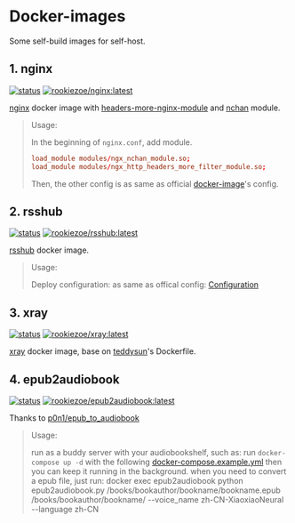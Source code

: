 # Docker-images

Some self-build images for self-host.

## 1. nginx

[![status](https://img.shields.io/github/actions/workflow/status/RookieZoe/docker-images/nginx-alpine.yml?label=nginx&logo=github&logoColor=959da5)](https://github.com/RookieZoe/docker-images/actions/workflows/nginx-alpine.yml)
[![rookiezoe/nginx:latest](https://img.shields.io/docker/v/rookiezoe/nginx?color=086dd7&label=rookiezoe%2Fnginx%3Alatest&logo=docker&logoColor=fff)](https://hub.docker.com/r/rookiezoe/nginx/tags?page=1&ordering=last_updated)

[nginx](https://nginx.org/download) docker image with [headers-more-nginx-module](https://github.com/openresty/headers-more-nginx-module/releases) and [nchan](https://github.com/slact/nchan/releases) module.

> Usage:
>
> In the beginning of `nginx.conf`, add module.
>
> ```nginx.conf
> load_module modules/ngx_nchan_module.so;
> load_module modules/ngx_http_headers_more_filter_module.so;
> ```
>
> Then, the other config is as same as official [docker-image](https://hub.docker.com/_/nginx)'s config.

## 2. rsshub

[![status](https://img.shields.io/github/actions/workflow/status/RookieZoe/docker-images/rsshub-alpine.yml?label=rsshub&logo=github&logoColor=959da5)](https://github.com/RookieZoe/docker-images/actions/workflows/rsshub-alpine.yml)
[![rookiezoe/rsshub:latest](https://img.shields.io/docker/v/rookiezoe/rsshub?color=086dd7&label=rookiezoe%2Frsshub%3Alatest&logo=docker&logoColor=fff)](https://hub.docker.com/r/rookiezoe/rsshub/tags?page=1&ordering=last_updated)

[rsshub](https://github.com/DIYgod/RSSHub) docker image.

> Usage:
>
> Deploy configuration: as same as offical config: [Configuration](https://docs.rsshub.app/en/install/#configuration-3)

## 3. xray

[![status](https://img.shields.io/github/actions/workflow/status/RookieZoe/docker-images/xray-alpine.yml?label=xray&logo=github&logoColor=959da5)](https://github.com/RookieZoe/docker-images/actions/workflows/xray-alpine.yml)
[![rookiezoe/xray:latest](https://img.shields.io/docker/v/rookiezoe/xray?color=086dd7&label=rookiezoe%2Fxray%3Alatest&logo=docker&logoColor=fff)](https://hub.docker.com/r/rookiezoe/xray/tags?page=1&ordering=last_updated)

[xray](https://github.com/XTLS/Xray-core) docker image, base on [teddysun](https://github.com/teddysun)'s Dockerfile.

## 4. epub2audiobook

[![status](https://img.shields.io/github/actions/workflow/status/RookieZoe/docker-images/epub2audiobook.yml?label=epub2audiobook&logo=github&logoColor=959da5)](https://github.com/RookieZoe/docker-images/actions/workflows/epub2audiobook.yml)
[![rookiezoe/epub2audiobook:latest](https://img.shields.io/docker/v/rookiezoe/epub2audiobook?color=086dd7&label=rookiezoe%2Fepub2audiobook%3Alatest&logo=docker&logoColor=fff)](https://hub.docker.com/r/rookiezoe/epub2audiobook/tags?page=1&ordering=last_updated)

Thanks to [p0n1/epub_to_audiobook](https://github.com/p0n1/epub_to_audiobook)

> Usage:
>
> run as a buddy server with your audiobookshelf, such as:
> run `docker-compose up -d` with the following [docker-compose.example.yml](epub2audiobook/docker-compose.example.yml)
> then you can keep it running in the background.
> when you need to convert a epub file, just run:
> docker exec epub2audiobook python epub2audiobook.py /books/bookauthor/bookname/bookname.epub /books/bookauthor/bookname/ --voice_name zh-CN-XiaoxiaoNeural --language zh-CN
